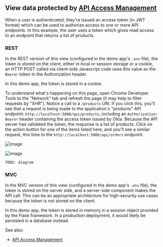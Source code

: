 ## View data protected by [API Access Management](https://developer.okta.com/docs/concepts/api-access-management/)

When a user is authenticated, they're issued an access token (in JWT format) which can be used to authorize access to one or more API endpoints.  In this example, the user uses a token which gives read access to an endpoint that returns a list of products.

### REST

In the REST version of this view (configured in the demo app's `.env` file), the token is stored on the client, either in local or session storage or a cookie, an HTTP POST called via client-side Javascript code uses this value as the `Bearer` token in the Authorization header.

In this demo app, the token is stored in a cookie.

To understand what's happening on this page, open Chrome Developer Tools to the "Network" tab and refresh the page (it may help to filter requests by "XHR"). Notice a call to a `/products` URI.  If you click this, you'll see that a request is being made to the application's "products" API endpoint: `http://localhost:5000/api/products`, including an `Authorization: Bearer` header containing the access token issued by Okta.  Because the API server has validated the token, the response is a list of products.  Click on the action button for one of the items listed here, and you'll see a similar request, this time to the `http://localhost:5000/api/orders` endpoint.

![image](/static/img/help/api_headers.png "API headers")

![image](/static/img/help/api_response.png "API response")

`TODO: diagram`

### MVC

In the MVC version of this view (configured in the demo app's `.env` file), the token is stored on the server side, and a server-side component makes the API call. This can be an appropriate architecture for high-security use cases because the token is not stored on the client.

In this demo app, the token is stored in memory in a session object provided by the Flask framework.  In a production deployment, it would likely be persisted in a database instead.

See also:

- [API Access Management](https://help.okta.com/en/prod/Content/Topics/Security/API_Access.htm)
